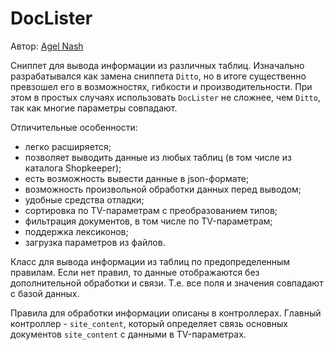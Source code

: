 # DocLister

Автор: [Agel Nash](https://github.com/AgelxNash/)

Сниппет для вывода информации из различных таблиц. Изначально разрабатывался как замена сниппета `Ditto`, но в итоге существенно превзошел его в возможностях, гибкости и производительности. При этом в простых случаях использовать `DocLister` не сложнее, чем `Ditto`, так как многие параметры совпадают.

Отличительные особенности:

- легко расширяется;
- позволяет выводить данные из любых таблиц (в том числе из каталога Shopkeeper);
- есть возможность вывести данные в json-формате;
- возможность произвольной обработки данных перед выводом;
- удобные средства отладки;
- сортировка по TV-параметрам с преобразованием типов;
- фильтрация документов, в том числе по TV-параметрам;
- поддержка лексиконов;
- загрузка параметров из файлов.

Класс для вывода информации из таблиц по предопределенным правилам. Если нет правил, то данные отображаются без дополнительной обработки и связи. Т.е. все поля и значения совпадают с базой данных.

Правила для обработки информации описаны в контроллерах. Главный контроллер - `site_content`, который определяет связь основных документов `site_content` с данными в TV-параметрах.
